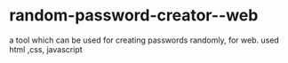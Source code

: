 # random-password-creator--web
a tool which can be used for creating passwords randomly, for web. used html ,css, javascript
